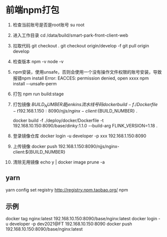 # 前端npm打包

1. 检查当前账号是否是root账号
   su root
2. 进入工作目录
   cd /data/build/smart-park-front-client-web
3. 拉取代码
   git checkout .
   git checkout origin/develop -f
   git pull origin develop
4. 检查版本
   npm -v
   node -v
5. npm安装，使用unsafe，否则会使用一个没有操作文件权限的账号安装，导致报错npm install Error: EACCES: permission denied,
   open xxxx
   npm install --unsafe-perm
6. 打包
   npm run build:stage
7. 打包镜像 ${BUILD_NUMBER}是jenkins流水线号码
   docker build -f ./Dockerfile -t 192.168.1.150:8090/njjs/nginx-client:${BUILD_NUMBER} .

   docker build -f ./deploy/docker/Dockerfile -t 192.168.10.150:8090/base/dinky:1.1.0 --build-arg FLINK_VERSION=1.18 .
8. 登录镜像仓库
   docker login -u developer -p xxx 192.168.1.150:8090
9. 上传镜像
   docker push 192.168.1.150:8090/njjs/nginx-client:${BUILD_NUMBER}
10. 清除无用镜像
    echo y | docker image prune -a


## yarn 

yarn config set registry http://registry.npm.taobao.org/
npm

## 示例

docker tag nginx:latest 192.168.10.150:8090/base/nginx:latest
docker login -u developer -p dev2021@FT 192.168.10.150:8090
docker push 192.168.10.150:8090/base/nginx:latest
